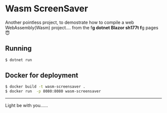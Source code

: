 # Wasm ScreenSaver

Another pointless project, to demostrate how to compile a web WebAssembly(Wasm) project.... from the f******g dotnet Blazor sh177t f******g pages 😇


## Running

```bash
$ dotnet run
```

## Docker for deployment

```bash
$ docker build -t wasm-screensaver .
$ docker run  -p 8080:8080 wasm-screensaver
```

---

Light be with you......

